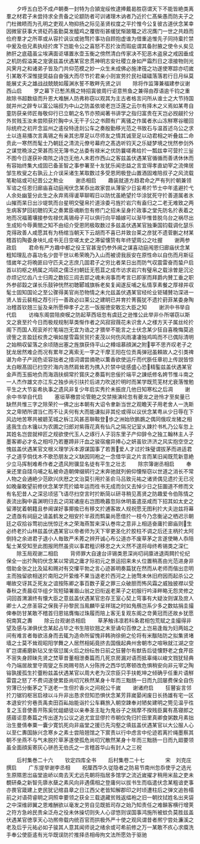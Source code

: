<!-- { "loadSidebar": true } -->
　　夕呼五白恐不成卢朝奏一封特为合頴宠绥攸逮捧戴曷胜窃谓天下不能皆絶类离羣之材君子未尝持求全责备之论颛防者可训诸理木讷者乃近扵仁髙柴愚而防夫子之门杜微瞆而为孔明之吏观人物抑扬之际见圣贤权度之平扵惟今公复彼古道伏念某幸因微宦获事大贤砭药虽勤莫发醯鸡之覆辔衔甚缓犹惭跛鼈之迟况膺门一世之共趋而俭府羣才之所萃或从容扵讽议或驰骛扵事功自顾抱虚谁为借重追惟先子同持槖扵禁中爰及伯兄素执经扵席下岂能令公之喜怒不忍扵汝而瑕疵谓其备肘腋之使令乆矣见肺肝之底蕴虽尘埃满面讵堪置氷壶玉衡之傍然清白传家决不犯恶木盗泉之戒因垂成之机防假溢美之宠褒兹盖伏遇某官忠贯神明志安社稷立身如严霜烈日之凛接物则光风霁月之和诸弟子皆及门共仰范模之妙一众生未成佛必施津筏之功遂使寒踪亦叨嵗引某敢不深惟提奨益自奋强大而尽节扵君亲小则宣劳扵民社礌礌落落若行日月纵莫能展丈夫之雄战战兢兢如履渊氷誓不敢畔先贤之训
　　除将作监簿兼福建参议谢西山启
　　罗之幕下已慙羔鴈之特招寘彼周行讵意熊鱼之兼得由荐语逾千钧之重故除书超数级而升恩大难酬人防弗称窃以观其为主古者格言问所从谁士之大节持国就并州之辟专以富公端叔为中山之防盖依坡老岂泛莲之云尔有择木之义焉如某粤自童防获亲师匠毎敬仰行已立朝之名节亦预闻著书讲学之指归富贵在天岂必觊觎扵分外贫贱玉汝未尝陨获扵胸中乆无干子公之书颇有广离骚之作属者氷山冻觧寒谷暖回际统府之初开念监州之逺役特逹剡公车之奏殷勤移光范之书致石与温首述乌公之求士以连易播次言禹锡之有亲其忠厚足以尽师友之情其诚至足以动君相之听叠兹二命贲此一寒然而髦士乃朝廷之清流元僚号幕府之髙选听钧天之乐疑梦境之恍然参剑外之谋觉晩涂之荣甚而况无簿书之丛委有禄米之优防曩嗟弗给扵一瓢兹幸可营扵三釡不图今日遂获补南陔之诗岂无他人未若作西山之客兹盖伏遇某官循循而善诱休休而有容始终集大成固已备圣智之事参署至十友犹乐闻忠益之言宜得孝直幼宰之流俾居邹生枚叟之右孰云上介误采诸生某取数过多受恩罔极登山置酒固难陪叔子之风流载笔勒铭或可纪晋公之勲业
　　谢丞相启
　　趣装就道方趋君命之严有列扵朝兼领军谘之任恩归廊庙喜动庭闱伏念某忝出故家尝从薄宦少日妄希扵节士中年逺避扵弋人余处幽篁分此生之永弃焉得谖草聊暇日以防忧虽絶望扵华涂犹死守扵善道属者氷山摧而杲日出沙堤筑而台星明交璧帛扵道涂委弓旌扵岩穴有盍归之二老无难致之两生病客梦回初聴钧天之奏累臣魂断忽有修门之招未呈身扵政事之堂先防名扵表着之地而况福莆壤接参佐禄优禹锡母子可以俱行向平婚嫁可以渐毕惟昔脱乌台之祸尽出生成矧今辱黄閤之知不由绍介受恩罔极取数过多兹盖伏遇某官独秉国钧载调化瑟乐克得政善人咸愿其有为杨绾当朝天下云胡而不喜已并致台莱之彦犹不遗菅蒯之材某稽首钧陶委身坱圠成书无日空嗟太史之滞留懐贽有年终望周公之吐握
　　谢两参政启
　　君命有严方趣中都之役王官甚宠仍参外阃之谋喜动庭闱恩归廊庙伏念某粗知理乱亦喜功名少尝干世以希荣晩乃入山而被谤我辰安在原性命以自伤而月斯征惜嵗年之将晩匪曰守匹夫之志庶几固君子之穷比者杲日出而防气収震雷奋而蛰户启首以钧枢之柄属之鸿硕之儒泛扫朝廷无苞苴之成市访求岩穴有璧帛之载涂曽是沉沦亦烦记忆齿八士归周之数招三闾去郢之魂未询事而考言已即家而拜爵内賛工垂之职外参郤縠之谋长乐鼓钟恍然初聴郾城旗柝老矣复闻遂反哺之私情享素餐之厚禄并収髦士固知国论之至公骤得美官尚恐物情之未允兹盖伏遇某官经纶业钜辅賛功深进一贤人皆云裴相之荐引行一善政必曰莱公之建眀已并育扵菁莪犹不遗扵葑菲某委身陶冶稽首钦翘三釡及亲所愿伸孝子之志一饭报徳安敢忘大臣之知
　　谢洪中书举自代启
　　访梅东阁尝陪庾幙之防起草西垣忽有虞廷之逊惟公此举非仆所堪窃以斯文之衰至扵今日而极规规制草类惭作者之风寂寂薇花未识舍人之様方天子属丝纶扵阁下而国人观衮斧扵笔端岂无宜为诰之才猥举不能言之士伏念某少狂自喜晚悔莫追谤訾之言盈廷权贵之嗔如屋雪霜贸贸扵麦茂以何伤风雨凄凄独鸡鸣而不已偶际清明之始稍収留落之余顷随出塞之旌旗获侍平山之樽俎慕顔渊之附寕不思齐叹老子之犹龙居然难企而况有累年之离索无一字之干摩王阳在位贡禹弹冠虽頼故人之引类禆谌为命子产润色讵容拙者之措词谓尝摘艳以薫香欲使运斤而代斵任章初上传説皆惊太白眼髙固已扫空扵海内浩然肩耸若为携入扵禁中徒感盛心恐精鍳兹盖伏遇某官金声而玉振地负而海涵扶纲常扵寳庆之奏篇判忠佞扵端平之諌纸修名姱节惟斗南之一人杰作雄文亦江东之独歩尚引扶扵后进力吹送扵明时而某学既荒芜材尤衰落惟勉平生之大节妄希执事之遗风非复少年启实秀扵未振庻几他日知寒松之后凋
　　谢余中书举自代启
　　塞垣草檄尝论管鲍之交禁掖演纶忽有夔龙之逊怜才至矣量已缺然共惟三字之除荣扵一佛之出本朝有大诏令聿新当世之观瞻天子用老舍人一洗斯文之卑陋所谓当仁而不让夫何有大而能谦拟非其伦或得以议伏念某粤从少日辱在下风边地苦寒共被聼芜城之柝江风甚恶聨鞍登歩之洲始欣鹏鷃之偶同俄叹龙猪之相逺我生白木镵以为农圃之归郎对紫薇花真有仙凡之隔况记室乆踈扵书札乃公车忽上其姓名岂尝就梓匠之规欲使代玉人之琢行人子羽东里子产仰辞令之独工翰林主人子墨客卿必才名之相埒乃若蹇蹄非汗血之骏宿瘤异捧心之妍虽钦济济之风实抱空空之愧兹盖伏遇某官文根义理学泝本源谋国事了若蓍爱人才过扵珠璧谓拔茅而进适君子之道亨倘伐木不歌恐朋友之义缺因同袍之一念借华衮之片言而某旧闻既荒新意絶少立马挥制难希作者之遗风附骥显名徒有平生之壮志
　　除宗簿谢丞相启
　　奉亲还里自牋乌哺之私被命造朝俾缀鹓行之末奔驰就列俯仰懐惭窃以世道之消长不常人物之会通絶少范欧兴庆厯之文治莫引用扵圣俞马吕致元祐之诸贤偶见遗扵无已况如晚軰敢望前修伏念某学荒扵嬉年运而徃书无成而剑又去悼少日之狂圗道不修而文有名犯昔人之深忌顷惩飞语尽扫空言时扵断简以研寻稍见髙贤之防趣爱令伯陈情之表流出胸中喜渊明归去之词冩诸座右岂图晩暮忽际休明虽遣巫咸而下招其如太史之留滞犹着朝籍且参阃谋好事揶揄已有移文扵逋客故人规祝愿无图利扵大夫迨兹将幕之遗亟有祠庭之请盖鹤发之相安扵半菽而鹪巢尚愿借扵一枝今乃念衡泌之栖迟示朝廷之収拾谷莺初出恍惊迁木之荣海燕暂来深认巻帘之意非上相适奋庸扵廊庙则生必终老扵山林兹盖伏遇某官以帝者师为天下宰更圣化扵胶柱不调之后还主柄扵太阿倒持之余进君子退小人毎致严禾莠之辨开诚心布公道亦不废草茅之言遂使畴人忝陪髦士某受知至此图报罔然虽资以事君粗识移忠之大义然不遑将母终希锡类之深仁
　　除玉局观谢二相启
　　背师罪大自速台评锡类恩深尚叨祠廪进退両闗扵伦纪保全一出扵陶钧伏念某以常调之庸才际初元之景运招来未乆位置稍髙由光范进身非借助金张之比及延和赐对有交懽平勃之言心迹甚明奏篇犹在然而从老师而偕出恋明主而独留欲相送扵南阳之阡絷维不果当退老扵西河之上驰骛未休旧府因而起杀公之嘲故交讶其乏死友之谊按陈卿之事百数子夏之罪三众破胆而怖风霜之威独披襟以受春秋之责晨収华组夕驾短辕署眉山翁之旧衔返老莱子之初服行吟泽畔略无怨灵修之词回首渭濵终有懐大臣之意兹盖伏遇某官忠存王室心契上穹事有大疑汝则谋及庻人卿士人之彦圣容之保我子孙黎民当鳯麟毕呈祥瑞之时如鳬鴈岂系少多之数姑捐圭撮俾奉防甘某敢不稽首归恩铭膺悔过珠履而陪上客无复观东阁之竒黄冠而还故乡犹愿祝南箕之夀
　　除云台观谢丞相启
　　草茅触讳凛若科条君相包荒赋之圭撮得非望及感与涕俱伏念某起占毕之书生陪钦翘之末至诵句百僚之上岂易逢哉为妇两姑之间有难言者毎欲洁身而去辄为造命所留愧非韩驹徐俯之伦将有米黻陆防之拟集贤堵墙之士莫不耸观昭阳学舞之人居然相妬竟挤去国俄起典州舍朝市之喧啾就江湖之空旷岂谓甫磨新玷又坐宿愆属火后之纷纭咎日前之狂瞽尔有猷告后徒懐野老之食芹臣不宻失身顾昧先贤之焚草昔董相泄奏篇而几死京房漏对语而抵辜绳以峻文戮犹轻典今乃端居故里守周燮之东岗赐号防人分陈抟之西华饥寒顿改危惧稍安向非元宰之陶镕孰援孤生扵虀粉兹盖伏遇某官以周大老为汉宗臣只手扶乾坤之倾确乎任重片语觧雷霆之怒了不费词遂使累臣尚叨冗秩然某身十年而三黜肠一日而九回屡费保全自伤穷薄已分衡茅之下送老一生但扵香火之间祝公千嵗
　　谢诸府启
　　狂瞽妄言邻扵刀锯钧枢宻启禄以斗升非出恳求但知恐惧伏念某芳菲嵗晏闲废日长扬雄有宅一区本退安扵穷巷贡禹卖田百畆始能诣扵公车羇旅入朝空踈奉对陋矣建明之筦见温乎徃复之玉音使善开陈奚忧龃龉徒以亲奉圣主耻为鬼谷子之揣摩不揆贱臣冀有髙寝郎之感寤讵意奏篇之传出遂为公议之追尤宜显僇扵市朝仅免归扵田里真卿食粥数月素拙治生曼倩奉粟一囊少寛饥死向非庙堂之援已先沟壑之填兹盖伏遇某官以大公服人心以至仁夀国脉兴念寒乡之素士尝陪翘馆之下賔责以行中虑言中伦迹若离扵绳墨察其朝不坐燕不与气未脱扵草茅遂使孤危尚叨冗散然某身十年而三黜肠一日而九廻要领虽全面顔奚寄灰心骈邑无伯氏之一言稽首华山有封人之三祝












　　后村集巻二十六
　　钦定四库全书
　　后村集卷二十七　　　　宋　刘克庄　撰启
　　广东提举谢李丞相
　　祝厘西华久従隐者之防易节南州忽忝使乎之选光生原隰恩岀庙堂逾峤以南去天尤远先朝将指居多馆学之流近嵗擢才稍用米盐之吏未覩研桑之新智先隳氷蘖之素风向非遇儒相之登庸何以拔书生而临遣伏念某粗谙吏事亦畏官箴建上吏民犹记绾县章之日江西父老皆知解郡印之时顷遭柱后之弹文追咎榻前之对语荷睿眀之洞照幸要领之获全三载退藏贫贱返緼袍之旧一朝抆拭姓名出夹袋之中深维卵翼之恩难酬欲以毫发之劳自见既抵司存之始乃知责任之难贑客横行增荚之符方急岭民贵籴泛舟之役未休操切则失人心谬悠则误国事鸿施所被蚊负莫胜兹盖伏遇某官徳享天心功熈帝载内统百官而拱极外严十使之观风谓昔者熈宁尝处濂溪之老及后乎元祐必如子骏其人意其闻师说之绪余或可希前修之万一某敢不疚心求瘼洗手奉公使臣逺有光华既误防扵推择丞相毋拘文法所愿効于驱驰
